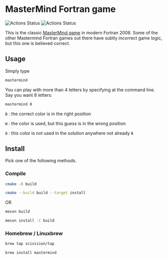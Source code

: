 # MasterMind Fortran game

![Actions Status](https://github.com/fortran-gaming/mastermind/workflows/ci_meson/badge.svg)
![Actions Status](https://github.com/fortran-gaming/mastermind/workflows/ci_cmake/badge.svg)

This is the classic
[MasterMind game](https://en.wikipedia.org/wiki/Mastermind_%28board_game%29)
in modern Fortran 2008.
Some of the other Mastermind Fortran games out there have subtly incorrect game logic, but this one is believed correct.

## Usage

Simply type

```sh
mastermind
```

You can play with more than 4 letters by specifying at the command line.
Say you want 8 letters:

```sh
mastermind 8
```

`B`
: the correct color is in the right position

`W`
: the color is used, but this guess is in the wrong position

`0`
: this color is not used in the solution anywhere not already `B`

## Install

Pick one of the following methods.

### Compile

```sh
cmake -B build

cmake --build build --target install
```

OR

```sh
meson build

meson install -C build
```

### Homebrew / Linuxbrew

```sh
brew tap scivision/tap

brew install mastermind
 ```

